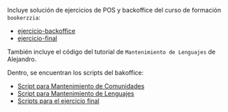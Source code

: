 Incluye solución de ejercicios de POS y backoffice  del curso de formación `bookerzzia`:
- [ejercicio-backoffice](readme/ejercicio-backoffice.md)  
- [ejercicio-final](readme/ejercicio-final.md)

También incluye el código del tutorial de `Mantenimiento de Lenguajes` de Alejandro.

Dentro, se encuentran los scripts del bakoffice:
- [Script para Mantenimiento de Comunidades](https://github.com/junior-projects/comerzzia-bookerzzia/blob/main/comerzzia-custom-backoffice/comerzzia-custom-backoffice-resources/src/main/resources/scripts/mantenimiento_comunidades_backoffice.sql)
- [Script para Mantenimiento de Lenguajes](https://github.com/junior-projects/comerzzia-bookerzzia/blob/main/comerzzia-custom-backoffice/comerzzia-custom-backoffice-resources/src/main/resources/scripts/mantenimiento_lenguajes_backoffice.sql)  
- [Scripts para el ejercicio final](https://github.com/junior-projects/comerzzia-bookerzzia/blob/main/comerzzia-custom-backoffice/comerzzia-custom-backoffice-resources/src/main/resources/scripts/encuadernacion_tickets_bookerzzia_ejercicio_final.sql)

